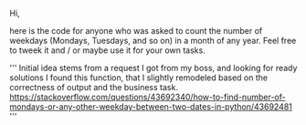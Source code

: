 Hi, 

here is the code for anyone who was asked to count the number of weekdays (Mondays, Tuesdays, and so on) in a month of any year. 
Feel free to tweek it and / or maybe use it for your own tasks. 

'''
Initial idea stems from a request I got from my boss, and looking for ready solutions I found this function, 
that I slightly remodeled based on the correctness of output and the business task.
https://stackoverflow.com/questions/43692340/how-to-find-number-of-mondays-or-any-other-weekday-between-two-dates-in-python/43692481
'''

